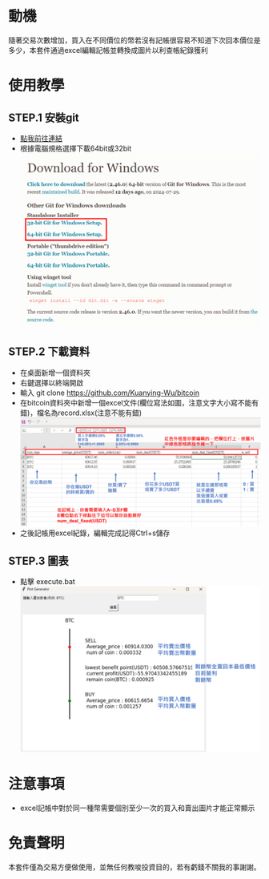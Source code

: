 # 動機
隨著交易次數增加，買入在不同價位的幣若沒有記帳很容易不知道下次回本價位是多少，本套件通過excel編輯記帳並轉換成圖片以利查帳紀錄獲利

# 使用教學

## STEP.1 安裝git

- [點我前往連結](https://git-scm.com/download/win)
- 根據電腦規格選擇下載64bit或32bit
![教學圖](pic1.png)


## STEP.2 下載資料
- 在桌面新增一個資料夾
- 右鍵選擇以終端開啟
- 輸入 git clone https://github.com/Kuanying-Wu/bitcoin
- 在bitcoin資料夾中新增一個excel文件(欄位寫法如圖，注意文字大小寫不能有錯)，檔名為record.xlsx(注意不能有錯)
![教學圖](pic.png)
- 之後記帳用excel紀錄，編輯完成記得Ctrl+s儲存

## STEP.3 圖表 
- 點擊 execute.bat
![教學圖](pic2.png)

# 注意事項
- excel記帳中對於同一種幣需要個別至少一次的買入和賣出圖片才能正常顯示

# 免責聲明
本套件僅為交易方便做使用，並無任何教唆投資目的，若有虧錢不關我的事謝謝。

